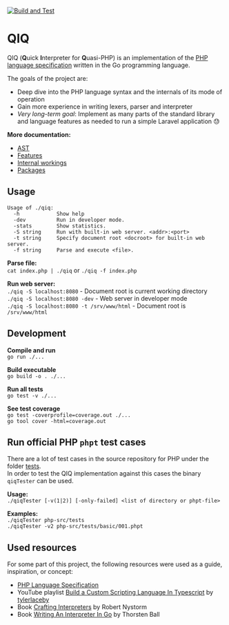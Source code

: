 [![Build and Test](https://github.com/MasterZydra/QIQ/actions/workflows/go-build-and-test.yml/badge.svg)](https://github.com/MasterZydra/QIQ/actions/workflows/go-build-and-test.yml)
# QIQ

QIQ (**Q**uick **I**nterpreter for **Q**uasi-PHP) is an implementation of the [PHP language specification](https://phplang.org/) written in the Go programming language.

The goals of the project are:
- Deep dive into the PHP language syntax and the internals of its mode of operation
- Gain more experience in writing lexers, parser and interpreter
- *Very long-term goal*: Implement as many parts of the standard library and language features as needed to run a simple Laravel application :sweat:

**More documentation:**
- [AST](doc/AST.md)
- [Features](doc/Features.md)
- [Internal workings](doc/Internal%20workings.md)
- [Packages](doc/Packages.md)

## Usage
```
Usage of ./qiq:
  -h            Show help
  -dev          Run in developer mode.
  -stats        Show statistics.
  -S string     Run with built-in web server. <addr>:<port>
  -t string     Specify document root <docroot> for built-in web server.
  -f string     Parse and execute <file>.
```

**Parse file:**  
`cat index.php | ./qiq` or `./qiq -f index.php`

**Run web server:**  
`./qiq -S localhost:8080` - Document root is current working directory  
`./qiq -S localhost:8080 -dev` - Web server in developer mode  
`./qiq -S localhost:8080 -t /srv/www/html` - Document root is `/srv/www/html`

## Development

**Compile and run**  
`go run ./...`

**Build executable**  
`go build -o . ./...`

**Run all tests**  
`go test -v ./...`

**See test coverage**  
`go test -coverprofile=coverage.out ./...`  
`go tool cover -html=coverage.out`

## Run official PHP `phpt` test cases
There are a lot of test cases in the source repository for PHP under the folder [tests](https://github.com/php/php-src/tree/master/tests).  
In order to test the QIQ implementation against this cases the binary `qiqTester` can be used.

**Usage:**  
`./qiqTester [-v(1|2)] [-only-failed] <list of directory or phpt-file>`

**Examples:**  
`./qiqTester php-src/tests`  
`./qiqTester -v2 php-src/tests/basic/001.phpt`

## Used resources
For some part of this project, the following resources were used as a guide, inspiration, or concept:
- [PHP Language Specification](https://phplang.org/)
- YouTube playlist [Build a Custom Scripting Language In Typescript](https://www.youtube.com/playlist?list=PL_2VhOvlMk4UHGqYCLWc6GO8FaPl8fQTh) by [tylerlaceby](https://www.youtube.com/@tylerlaceby)
- Book [Crafting Interpreters](https://craftinginterpreters.com/) by Robert Nystorm
- Book [Writing An Interpreter In Go](https://interpreterbook.com/) by Thorsten Ball
